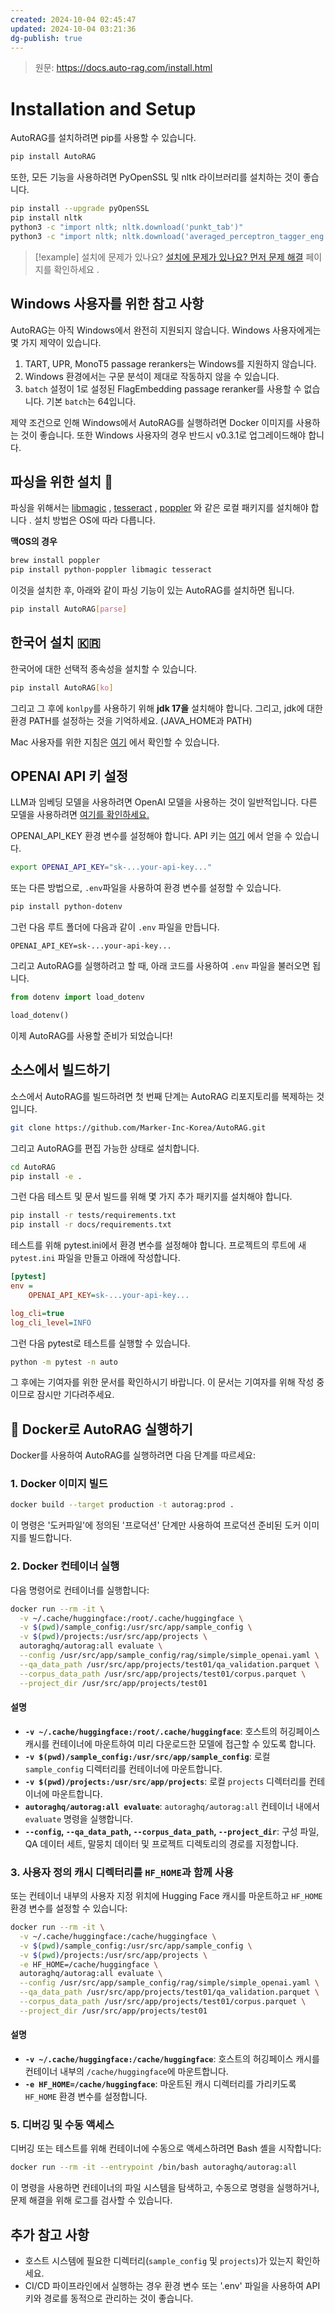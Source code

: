 ```yaml
---
created: 2024-10-04 02:45:47
updated: 2024-10-04 03:21:36
dg-publish: true
---
```


> 원문: https://docs.auto-rag.com/install.html

# Installation and Setup

AutoRAG를 설치하려면 pip를 사용할 수 있습니다.

```sh
pip install AutoRAG
```

또한, 모든 기능을 사용하려면 PyOpenSSL 및 nltk 라이브러리를 설치하는 것이 좋습니다.

```sh
pip install --upgrade pyOpenSSL
pip install nltk
python3 -c "import nltk; nltk.download('punkt_tab')"
python3 -c "import nltk; nltk.download('averaged_perceptron_tagger_eng')"
```

> [!example] 설치에 문제가 있나요?
> [설치에 문제가 있나요? 먼저 문제 해결](https://docs.auto-rag.com/troubleshooting.html) 페이지를 확인하세요 .

## Windows 사용자를 위한 참고 사항

AutoRAG는 아직 Windows에서 완전히 지원되지 않습니다. Windows 사용자에게는 몇 가지 제약이 있습니다.

1. TART, UPR, MonoT5 passage rerankers는 Windows를 지원하지 않습니다.
2. Windows 환경에서는 구문 분석이 제대로 작동하지 않을 수 있습니다.
3. `batch` 설정이 1로 설정된 FlagEmbedding passage reranker를 사용할 수 없습니다. 기본 `batch`는 64입니다.

제약 조건으로 인해 Windows에서 AutoRAG를 실행하려면 Docker 이미지를 사용하는 것이 좋습니다. 또한 Windows 사용자의 경우 반드시 v0.3.1로 업그레이드해야 합니다. 

## 파싱을 위한 설치 🌲

파싱을 위해서는 [libmagic](https://man7.org/linux/man-pages/man3/libmagic.3.html) , [tesseract](https://github.com/tesseract-ocr/tesseract) , [poppler](https://poppler.freedesktop.org/) 와 같은 로컬 패키지를 설치해야 합니다 . 설치 방법은 OS에 따라 다릅니다.

**맥OS의 경우**
```sh
brew install poppler
pip install python-poppler libmagic tesseract
```

이것을 설치한 후, 아래와 같이 파싱 기능이 있는 AutoRAG를 설치하면 됩니다.

```sh
pip install AutoRAG[parse]
```

## 한국어 설치 🇰🇷 

한국어에 대한 선택적 종속성을 설치할 수 있습니다.

```sh
pip install AutoRAG[ko]
```

그리고 그 후에 `konlpy`를 사용하기 위해 **jdk 17을** 설치해야 합니다. 그리고, jdk에 대한 환경 PATH를 설정하는 것을 기억하세요. (JAVA_HOME과 PATH)

Mac 사용자를 위한 지침은 [여기](https://velog.io/@yoonsy/M1%EC%B9%A9-Mac%EC%97%90-konlpy-%EC%84%A4%EC%B9%98%ED%95%98%EA%B8%B0) 에서 확인할 수 있습니다.

## OPENAI API 키 설정

LLM과 임베딩 모델을 사용하려면 OpenAI 모델을 사용하는 것이 일반적입니다. 다른 모델을 사용하려면 [여기를 확인하세요.](https://docs.auto-rag.com/local_model.html)

OPENAI_API_KEY 환경 변수를 설정해야 합니다. API 키는 [여기](https://platform.openai.com/account/api-keys) 에서 얻을 수 있습니다.

```sh
export OPENAI_API_KEY="sk-...your-api-key..." 
```

또는 다른 방법으로, `.env`파일을 사용하여 환경 변수를 설정할 수 있습니다.

```sh
pip install python-dotenv
```

그런 다음 루트 폴더에 다음과 같이  `.env` 파일을 만듭니다.

```env
OPENAI_API_KEY=sk-...your-api-key...
```

그리고 AutoRAG를 실행하려고 할 때, 아래 코드를 사용하여 `.env` 파일을 불러오면 됩니다.

```python
from dotenv import load_dotenv

load_dotenv()
```

이제 AutoRAG를 사용할 준비가 되었습니다!

## 소스에서 빌드하기

소스에서 AutoRAG를 빌드하려면 첫 번째 단계는 AutoRAG 리포지토리를 복제하는 것입니다.

```bash
git clone https://github.com/Marker-Inc-Korea/AutoRAG.git
```

그리고 AutoRAG를 편집 가능한 상태로 설치합니다.
```bash
cd AutoRAG
pip install -e .
```

그런 다음 테스트 및 문서 빌드를 위해 몇 가지 추가 패키지를 설치해야 합니다.

```bash
pip install -r tests/requirements.txt
pip install -r docs/requirements.txt
```

테스트를 위해 pytest.ini에서 환경 변수를 설정해야 합니다.
프로젝트의 루트에 새 `pytest.ini` 파일을 만들고 아래에 작성합니다.

```ini
[pytest]
env =
    OPENAI_API_KEY=sk-...your-api-key...

log_cli=true
log_cli_level=INFO
```

그런 다음 pytest로 테스트를 실행할 수 있습니다.

```bash
python -m pytest -n auto
```

그 후에는 기여자를 위한 문서를 확인하시기 바랍니다.
이 문서는 기여자를 위해 작성 중이므로 잠시만 기다려주세요.

## 🐳 Docker로 AutoRAG 실행하기

Docker를 사용하여 AutoRAG를 실행하려면 다음 단계를 따르세요:

### 1. Docker 이미지 빌드

```bash
docker build --target production -t autorag:prod .
```

이 명령은 '도커파일'에 정의된 '프로덕션' 단계만 사용하여 프로덕션 준비된 도커 이미지를 빌드합니다.

### 2. Docker 컨테이너 실행

다음 명령어로 컨테이너를 실행합니다:

```bash
docker run --rm -it \
  -v ~/.cache/huggingface:/root/.cache/huggingface \
  -v $(pwd)/sample_config:/usr/src/app/sample_config \
  -v $(pwd)/projects:/usr/src/app/projects \
  autoraghq/autorag:all evaluate \
  --config /usr/src/app/sample_config/rag/simple/simple_openai.yaml \
  --qa_data_path /usr/src/app/projects/test01/qa_validation.parquet \
  --corpus_data_path /usr/src/app/projects/test01/corpus.parquet \
  --project_dir /usr/src/app/projects/test01
```

#### 설명
- **`-v ~/.cache/huggingface:/root/.cache/huggingface`**: 호스트의 허깅페이스 캐시를 컨테이너에 마운트하여 미리 다운로드한 모델에 접근할 수 있도록 합니다.
- **`-v $(pwd)/sample_config:/usr/src/app/sample_config`**: 로컬 `sample_config` 디렉터리를 컨테이너에 마운트합니다.
- **`-v $(pwd)/projects:/usr/src/app/projects`**: 로컬 `projects` 디렉터리를 컨테이너에 마운트합니다.
- **`autoraghq/autorag:all evaluate`**: `autoraghq/autorag:all` 컨테이너 내에서 `evaluate` 명령을 실행합니다.
- **`--config`, `--qa_data_path`, `--corpus_data_path`, `--project_dir`**: 구성 파일, QA 데이터 세트, 말뭉치 데이터 및 프로젝트 디렉토리의 경로를 지정합니다.

### 3. 사용자 정의 캐시 디렉터리를 `HF_HOME`과 함께 사용

또는 컨테이너 내부의 사용자 지정 위치에 Hugging Face 캐시를 마운트하고 `HF_HOME` 환경 변수를 설정할 수 있습니다:

```bash
docker run --rm -it \
  -v ~/.cache/huggingface:/cache/huggingface \
  -v $(pwd)/sample_config:/usr/src/app/sample_config \
  -v $(pwd)/projects:/usr/src/app/projects \
  -e HF_HOME=/cache/huggingface \
  autoraghq/autorag:all evaluate \
  --config /usr/src/app/sample_config/rag/simple/simple_openai.yaml \
  --qa_data_path /usr/src/app/projects/test01/qa_validation.parquet \
  --corpus_data_path /usr/src/app/projects/test01/corpus.parquet \
  --project_dir /usr/src/app/projects/test01
```

#### 설명
- **`-v ~/.cache/huggingface:/cache/huggingface`**: 호스트의 허깅페이스 캐시를 컨테이너 내부의 `/cache/huggingface`에 마운트합니다.
- **`-e HF_HOME=/cache/huggingface`**: 마운트된 캐시 디렉터리를 가리키도록 `HF_HOME` 환경 변수를 설정합니다.

### 5. 디버깅 및 수동 액세스

디버깅 또는 테스트를 위해 컨테이너에 수동으로 액세스하려면 Bash 셸을 시작합니다:

```bash
docker run --rm -it --entrypoint /bin/bash autoraghq/autorag:all
```

이 명령을 사용하면 컨테이너의 파일 시스템을 탐색하고, 수동으로 명령을 실행하거나, 문제 해결을 위해 로그를 검사할 수 있습니다.

## 추가 참고 사항

- 호스트 시스템에 필요한 디렉터리(`sample_config` 및 `projects`)가 있는지 확인하세요.
- CI/CD 파이프라인에서 실행하는 경우 환경 변수 또는 '.env' 파일을 사용하여 API 키와 경로를 동적으로 관리하는 것이 좋습니다.